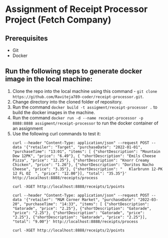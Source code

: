 # Assignment of Receipt Processor Project (Fetch Company)

## Prerequisites
- Git 
- Docker

## Run the following steps to generate docker image in the local machine:
1. Clone the repo into the local machine using this command - `git clone https://github.com/Raviteja789-coder/receipt-processor.git`.
2. Change directory into the cloned folder of repository.
3. Run the command `docker build -t assigment/receipt-processor .` to build the docker images in the machine.
4. Run the command `docker run -d --name receipt-processor -p 8888:8888 assigment/receipt-processor`  to run the docker container of an assignment
5. Use the following curl commands to test it:
    ```
   curl --header "Content-Type: application/json" --request POST --data '{"retailer": "Target", "purchaseDate": "2022-01-01", "purchaseTime": "13:01", "items": [ {"shortDescription": "Mountain Dew 12PK", "price": "6.49"}, { "shortDescription": "Emils Cheese Pizza", "price": "12.25"}, {"shortDescription": "Knorr Creamy Chicken", "price": "1.26"}, {"shortDescription": "Doritos Nacho Cheese", "price": "3.35"}, {"shortDescription": "   Klarbrunn 12-PK 12 FL OZ  ", "price": "12.00"}], "total": "35.35"}' http://localhost:8888/receipts/process
   ```
   ```
   curl -XGET http://localhost:8888/receipts/1/points
   ```
   ```
   curl --header "Content-Type: application/json" --request POST --data '{"retailer": "M&M Corner Market", "purchaseDate": "2022-03-20", "purchaseTime": "14:33", "items": [ {"shortDescription": "Gatorade", "price": "2.25"}, {"shortDescription": "Gatorade", "price": "2.25"}, {"shortDescription": "Gatorade", "price": "2.25"}, {"shortDescription": "Gatorade", "price": "2.25"}], "total": "9.00"}' http://localhost:8888/receipts/process
   ```
   ```
   curl -XGET http://localhost:8888/receipts/2/points
   ```